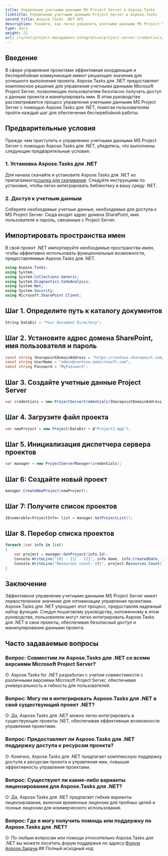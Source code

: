```yaml
---
title: Управление учетными данными MS Project Server в Aspose.Tasks
linktitle: Управление учетными данными Project Server в Aspose.Tasks
second_title: Aspose.Tasks .NET API
description: Узнайте, как легко управлять учетными данными MS Project Server с помощью Aspose.Tasks для .NET. Повышайте эффективность управления проектами.
type: docs
weight: 22
url: /ru/net/project-management-integration/project-server-credentials/
---
```

## Введение
В сфере управления проектами эффективная координация и бесперебойная коммуникация имеют решающее значение для успешного выполнения проекта. Aspose.Tasks для .NET предоставляет комплексное решение для управления учетными данными Microsoft Project Server, позволяющее пользователям безопасно получать доступ к данным проекта и манипулировать ими. В этом руководстве рассматривается процесс управления учетными данными MS Project Server с помощью Aspose.Tasks для .NET, помогая пользователям пройти каждый шаг для обеспечения бесперебойной работы.
## Предварительные условия
Прежде чем приступить к управлению учетными данными MS Project Server с помощью Aspose.Tasks для .NET, убедитесь, что выполнены следующие предварительные условия:
### 1. Установка Aspose.Tasks для .NET
 Для начала скачайте и установите Aspose.Tasks для .NET из прилагаемого[ссылка для скачивания](https://releases.aspose.com/tasks/net/). Следуйте инструкциям по установке, чтобы легко интегрировать библиотеку в вашу среду .NET.
### 2. Доступ к учетным данным
Соберите необходимые учетные данные, необходимые для доступа к MS Project Server. Сюда входят адрес домена SharePoint, имя пользователя и пароль, связанные с Project Server.

## Импортировать пространства имен
В свой проект .NET импортируйте необходимые пространства имен, чтобы эффективно использовать функциональные возможности, предоставляемые Aspose.Tasks для .NET.

```csharp
using Aspose.Tasks;
using System;
using System.Collections.Generic;
using System.Diagnostics.CodeAnalysis;
using System.Net;
using System.Security;
using Microsoft.SharePoint.Client;

```

## Шаг 1. Определите путь к каталогу документов
```csharp
String DataDir = "Your Document Directory";
```
## Шаг 2. Установите адрес домена SharePoint, имя пользователя и пароль
```csharp
const string SharepointDomainAddress = "https://contoso.sharepoint.com/sites/pwa";
const string UserName = "admin@contoso.onmicrosoft.com";
const string Password = "MyPassword";
```
## Шаг 3. Создайте учетные данные Project Server
```csharp
var credentials = new ProjectServerCredentials(SharepointDomainAddress, UserName, Password);
```
## Шаг 4. Загрузите файл проекта
```csharp
var newProject = new Project(DataDir + @"Project1.mpp");
```
## Шаг 5. Инициализация диспетчера сервера проектов
```csharp
var manager = new ProjectServerManager(credentials);
```
## Шаг 6: Создайте новый проект
```csharp
manager.CreateNewProject(newProject);
```
## Шаг 7: Получите список проектов
```csharp
IEnumerable<ProjectInfo> list = manager.GetProjectList();
```
## Шаг 8. Перебор списка проектов
```csharp
foreach (var info in list)
{
    var project = manager.GetProject(info.Id);
    Console.WriteLine("{0} - {1} - {2}", info.Name, info.CreatedDate, info.LastSavedDate);
    Console.WriteLine("Resources count: {0}", project.Resources.Count);
}
```

## Заключение
Эффективное управление учетными данными MS Project Server имеет первостепенное значение для оптимизации управления проектами. Aspose.Tasks для .NET упрощает этот процесс, предоставляя надежный набор функций. Следуя пошаговому руководству, изложенному в этом руководстве, пользователи могут легко интегрировать Aspose.Tasks для .NET в свои проекты, обеспечивая безопасный доступ и манипулирование данными проекта.
## Часто задаваемые вопросы
### Вопрос: Совместим ли Aspose.Tasks для .NET со всеми версиями Microsoft Project Server?
О: Aspose.Tasks for .NET разработан с учетом совместимости с различными версиями Microsoft Project Server, обеспечивая универсальность и гибкость для пользователей.
### Вопрос: Могу ли я интегрировать Aspose.Tasks для .NET в свой существующий проект .NET?
О: Да, Aspose.Tasks для .NET можно легко интегрировать в существующие проекты .NET, обеспечивая эффективные возможности управления проектами.
### Вопрос: Предоставляет ли Aspose.Tasks для .NET поддержку доступа к ресурсам проекта?
О: Конечно, Aspose.Tasks для .NET предлагает комплексную поддержку доступа к ресурсам проекта и управления ими, повышая эффективность управления проектами.
### Вопрос: Существуют ли какие-либо варианты лицензирования для Aspose.Tasks для .NET?
О: Да, Aspose.Tasks для .NET предлагает гибкие варианты лицензирования, включая временные лицензии для пробных целей и полные лицензии для коммерческого использования.
### Вопрос: Где я могу получить помощь или поддержку по Aspose.Tasks для .NET?
 О: По любым вопросам или помощи относительно Aspose.Tasks для .NET вы можете посетить форум поддержки по адресу:[Форум Aspose.Задачи](https://forum.aspose.com/c/tasks/15).## Полный исходный код